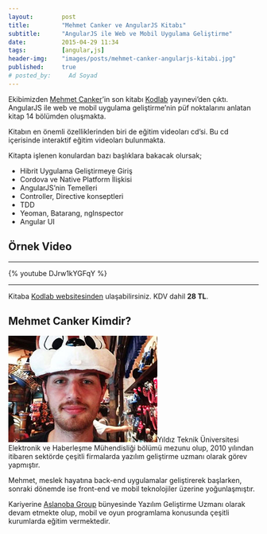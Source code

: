 ```yaml
---
layout:        post
title:         "Mehmet Canker ve AngularJS Kitabı"
subtitle:      "AngularJS ile Web ve Mobil Uygulama Geliştirme"
date:          2015-04-29 11:34
tags:          [angular,js]
header-img:    "images/posts/mehmet-canker-angularjs-kitabi.jpg"
published:     true
# posted_by:     Ad Soyad
---
```

Ekibimizden [Mehmet Canker][mehmet-c]’in son kitabı [Kodlab][kodlab] yayınevi’den
çıktı. AngularJS ile web ve mobil uygulama geliştirme’nin püf noktalarını
anlatan kitap 14 bölümden oluşmakta.

Kitabın en önemli özelliklerinden biri de eğitim videoları cd’si. Bu cd içerisinde
interaktif eğitim videoları bulunmakta.

Kitapta işlenen konulardan bazı başlıklara bakacak olursak;

* Hibrit Uygulama Geliştirmeye Giriş
* Cordova ve Native Platform İlişkisi 
* AngularJS’nin Temelleri
* Controller, Directive konseptleri
* TDD
* Yeoman, Batarang, ngInspector
* Angular UI

## Örnek Video

***

{% youtube DJrw1kYGFqY %}

***

Kitaba [Kodlab websitesinden][aj-buy] ulaşabilirsiniz. KDV dahil **28 TL**.

## Mehmet Canker Kimdir?

<img class="floating-image left" src="/images/posts/mehmet-canker.jpg" alt="Mehmet Canker" />Yıldız Teknik Üniversitesi Elektronik ve Haberleşme Mühendisliği bölümü 
mezunu olup, 2010 yılından itibaren sektörde çeşitli firmalarda yazılım
geliştirme uzmanı olarak görev yapmıştır.

Mehmet, meslek hayatına back-end uygulamalar geliştirerek başlarken, sonraki 
dönemde ise front-end ve mobil teknolojiler üzerine yoğunlaşmıştır.

Kariyerine [Aslanoba Group][aslanobag] bünyesinde Yazılım Geliştirme Uzmanı 
olarak devam etmekte olup, mobil ve oyun programlama konusunda çeşitli 
kurumlarda eğitim vermektedir.



[mehmet-c]: http://mehmetcanker.com/
[kodlab]: http://www.kodlab.com/
[aslanobag]: http://www.aslanobagroup.com/
[aj-buy]: http://www.kodlab.com/BookDetail.aspx?ID=96356